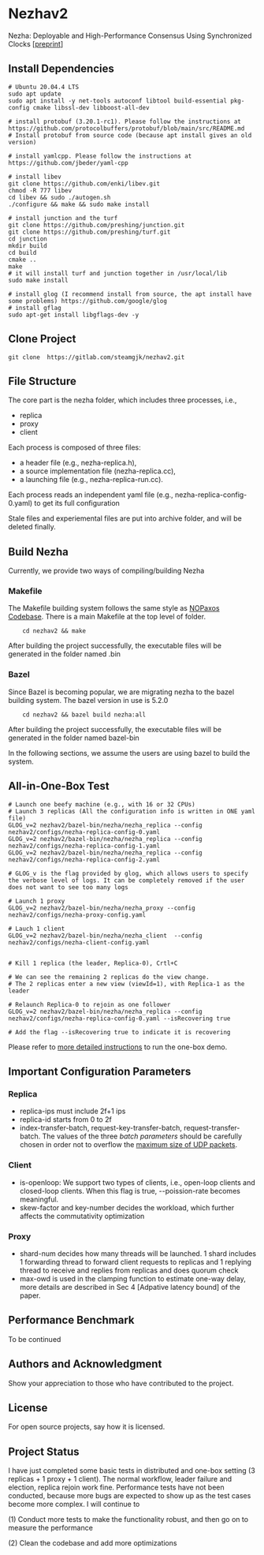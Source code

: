 # Nezhav2

Nezha: Deployable and High-Performance Consensus Using Synchronized Clocks [[preprint](https://arxiv.org/pdf/2206.03285.pdf)]



## Install Dependencies

```
# Ubuntu 20.04.4 LTS
sudo apt update
sudo apt install -y net-tools autoconf libtool build-essential pkg-config cmake libssl-dev libboost-all-dev

# install protobuf (3.20.1-rc1). Please follow the instructions at https://github.com/protocolbuffers/protobuf/blob/main/src/README.md 
# Install protobuf from source code (because apt install gives an old version)

# install yamlcpp. Please follow the instructions at https://github.com/jbeder/yaml-cpp

# install libev
git clone https://github.com/enki/libev.git
chmod -R 777 libev
cd libev && sudo ./autogen.sh 
./configure && make && sudo make install

# install junction and the turf
git clone https://github.com/preshing/junction.git
git clone https://github.com/preshing/turf.git
cd junction
mkdir build
cd build
cmake ..
make
# it will install turf and junction together in /usr/local/lib
sudo make install

# install glog (I recommend install from source, the apt install have some problems) https://github.com/google/glog
# install gflag 
sudo apt-get install libgflags-dev -y
```

## Clone Project

```
git clone  https://gitlab.com/steamgjk/nezhav2.git
```


## File Structure
The core part is the nezha folder, which includes three processes, i.e., 
- replica
- proxy
- client 

Each process is composed of three files: 
- a header file (e.g., nezha-replica.h), 
- a source implementation file (nezha-replica.cc), 
- a launching file (e.g., nezha-replica-run.cc). 

Each process reads an independent yaml file (e.g., nezha-replica-config-0.yaml) to get its full configuration

Stale files and experiemental files are put into archive folder, and will be deleted finally.


## Build Nezha
Currently, we provide two ways of compiling/building Nezha

### Makefile
The Makefile building system follows the same style as [NOPaxos Codebase](https://github.com/UWSysLab/NOPaxos). There is a main Makefile at the top level of folder. 

```
    cd nezhav2 && make
```

After building the project successfully, the executable files will be generated in the folder named .bin

### Bazel
Since Bazel is becoming popular, we are migrating nezha to the bazel building system. The bazel version in use is 5.2.0

```
    cd nezhav2 && bazel build nezha:all
```


After building the project successfully, the executable files will be generated in the folder named bazel-bin

In the following sections, we assume the users are using bazel to build the system.


## All-in-One-Box Test

```
# Launch one beefy machine (e.g., with 16 or 32 CPUs)
# Launch 3 replicas (All the configuration info is written in ONE yaml file)
GLOG_v=2 nezhav2/bazel-bin/nezha/nezha_replica --config nezhav2/configs/nezha-replica-config-0.yaml
GLOG_v=2 nezhav2/bazel-bin/nezha/nezha_replica --config nezhav2/configs/nezha-replica-config-1.yaml
GLOG_v=2 nezhav2/bazel-bin/nezha/nezha_replica --config nezhav2/configs/nezha-replica-config-2.yaml

# GLOG_v is the flag provided by glog, which allows users to specify the verbose level of logs. It can be completely removed if the user does not want to see too many logs

# Launch 1 proxy
GLOG_v=2 nezhav2/bazel-bin/nezha/nezha_proxy --config nezhav2/configs/nezha-proxy-config.yaml

# Lauch 1 client
GLOG_v=2 nezhav2/bazel-bin/nezha/nezha_client  --config nezhav2/configs/nezha-client-config.yaml


# Kill 1 replica (the leader, Replica-0), Crtl+C 

# We can see the remaining 2 replicas do the view change.
# The 2 replicas enter a new view (viewId=1), with Replica-1 as the leader

# Relaunch Replica-0 to rejoin as one follower
GLOG_v=2 nezhav2/bazel-bin/nezha/nezha_replica --config nezhav2/configs/nezha-replica-config-0.yaml --isRecovering true

# Add the flag --isRecovering true to indicate it is recovering

```

Please refer to [more detailed instructions](demo.md) to run the one-box demo.


## Important Configuration Parameters
### Replica
- replica-ips must include 2f+1 ips
- replica-id starts from 0 to 2f
- index-transfer-batch, request-key-transfer-batch, request-transfer-batch. The values of the three <em>batch parameters</em> should be carefully chosen in order not to overflow the [maximum size of UDP packets](https://stackoverflow.com/questions/1098897/what-is-the-largest-safe-udp-packet-size-on-the-internet). 

### Client
- is-openloop: We support two types of clients, i.e., open-loop clients and closed-loop clients. When this flag is true, --poission-rate becomes meaningful.
- skew-factor and key-number decides the workload, which further affects the commutativity optimization

### Proxy
- shard-num decides how many threads will be launched. 1 shard includes 1 forwarding thread to forward client requests to replicas and 1 replying thread to receive and replies from replicas and does quorum check
- max-owd  is used in the clamping function to estimate one-way delay, more details are described in Sec 4 [Adpative latency bound] of the paper.

## Performance Benchmark
To be continued


## Authors and Acknowledgment
Show your appreciation to those who have contributed to the project.

## License
For open source projects, say how it is licensed.

## Project Status
I have just completed some basic tests in distributed and one-box setting (3 replicas + 1 proxy + 1 client). The normal workflow, leader failure and election, replica rejoin work fine. Performance tests have not been conducted, because more bugs are expected to show up as the test cases become more complex. I will continue to 

(1) Conduct more tests to make the functionality robust, and then go on to measure the performance

(2) Clean the codebase and add more optimizations

